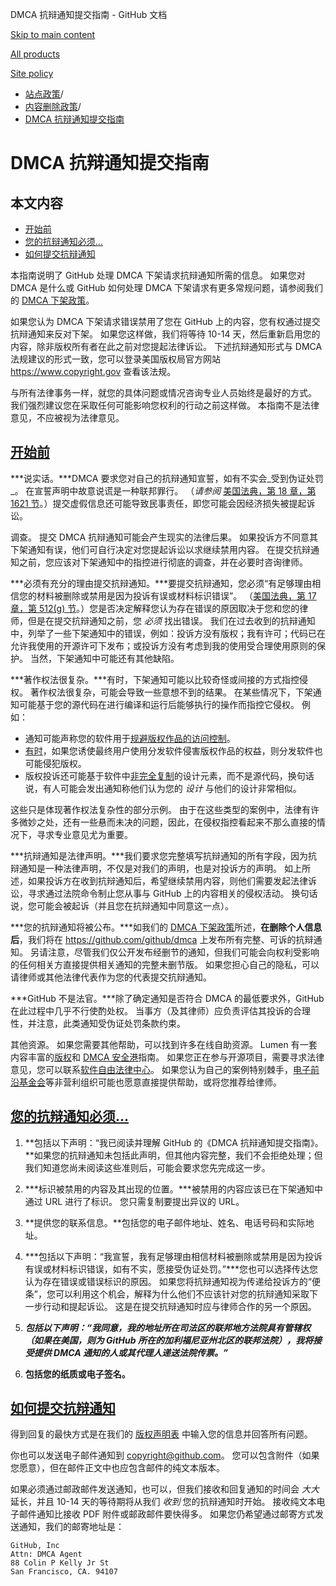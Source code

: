 DMCA 抗辩通知提交指南 - GitHub 文档

[Skip to main content](#main-content)

[All products](/zh)

[Site policy](/site-policy)

* [站点政策](/zh/site-policy)/
* [内容删除政策](/zh/site-policy/content-removal-policies)/
* [DMCA 抗辩通知提交指南](/zh/site-policy/content-removal-policies/guide-to-submitting-a-dmca-counter-notice)

DMCA 抗辩通知提交指南
==========

本文内容
----------

* [开始前](#before-you-start)
* [您的抗辩通知必须...](#your-counter-notice-must)
* [如何提交抗辩通知](#how-to-submit-your-counter-notice)

本指南说明了 GitHub 处理 DMCA 下架请求抗辩通知所需的信息。 如果您对 DMCA 是什么或 GitHub 如何处理 DMCA 下架请求有更多常规问题，请参阅我们的 [DMCA 下架政策](/zh/site-policy/content-removal-policies/dmca-takedown-policy)。

如果您认为 DMCA 下架请求错误禁用了您在 GitHub 上的内容，您有权通过提交抗辩通知来反对下架。 如果您这样做，我们将等待 10-14 天，然后重新启用您的内容，除非版权所有者在此之前对您提起法律诉讼。 下述抗辩通知形式与 DMCA 法规建议的形式一致，您可以登录美国版权局官方网站<https://www.copyright.gov> 查看该法规。

与所有法律事务一样，就您的具体问题或情况咨询专业人员始终是最好的方式。 我们强烈建议您在采取任何可能影响您权利的行动之前这样做。 本指南不是法律意见，不应被视为法律意见。

[开始前](#before-you-start)
----------

***说实话。***DMCA 要求您对自己的抗辩通知宣誓，如有不实会\_受到伪证处罚\_。 在宣誓声明中故意说谎是一种联邦罪行。 （*请参阅* [美国法典，第 18 章，第 1621 节](https://www.gpo.gov/fdsys/pkg/USCODE-2011-title18/html/USCODE-2011-title18-partI-chap79-sec1621.htm)。）提交虚假信息还可能导致民事责任，即您可能会因经济损失被提起诉讼。

调查。
提交 DMCA 抗辩通知可能会产生现实的法律后果。 如果投诉方不同意其下架通知有误，他们可自行决定对您提起诉讼以求继续禁用内容。 在提交抗辩通知之前，您应该对下架通知中的指控进行彻底的调查，并在必要时咨询律师。

***必须有充分的理由提交抗辩通知。***要提交抗辩通知，您必须“有足够理由相信您的材料被删除或禁用是因为投诉有误或材料标识错误”。 （[美国法典，第 17 章，第 512(g) 节](https://www.copyright.gov/title17/92chap5.html#512)。）您是否决定解释您认为存在错误的原因取决于您和您的律师，但是在提交抗辩通知之前，您 *必须* 找出错误。 我们在过去收到的抗辩通知中，列举了一些下架通知中的错误，例如：投诉方没有版权；我有许可；代码已在允许我使用的开源许可下发布；或投诉方没有考虑到我的使用受合理使用原则的保护。 当然，下架通知中可能还有其他缺陷。

***著作权法很复杂。***有时，下架通知可能以比较奇怪或间接的方式指控侵权。 著作权法很复杂，可能会导致一些意想不到的结果。 在某些情况下，下架通知可能基于您的源代码在进行编译和运行后能够执行的操作而指控它侵权。 例如：

* 通知可能声称您的软件用于[规避版权作品的访问控制](https://www.copyright.gov/title17/92chap12.html)。
* [有时](https://www.copyright.gov/docs/mgm/)，如果您诱使最终用户使用分发软件侵害版权作品的权益，则分发软件也可能侵犯版权。
* 版权投诉还可能基于软件中[非完全复制](https://en.wikipedia.org/wiki/Substantial_similarity)的设计元素，而不是源代码，换句话说，有人可能会发出通知称他们认为您的 *设计* 与他们的设计非常相似。

这些只是体现著作权法复杂性的部分示例。 由于在这些类型的案例中，法律有许多微妙之处，还有一些悬而未决的问题，因此，在侵权指控看起来不那么直接的情况下，寻求专业意见尤为重要。

***抗辩通知是法律声明。***我们要求您完整填写抗辩通知的所有字段，因为抗辩通知是一种法律声明，不仅是对我们的声明，也是对投诉方的声明。 如上所述，如果投诉方在收到抗辩通知后，希望继续禁用内容，则他们需要发起法律诉讼，寻求通过法院命令制止您从事与 GitHub 上的内容相关的侵权活动。 换句话说，您可能会被起诉（并且您在抗辩通知中同意这一点）。

***您的抗辩通知将被公布。***如我们的 [DMCA 下架政策](/zh/site-policy/content-removal-policies/dmca-takedown-policy#d-transparency)所述，**在删除个人信息后**，我们将在 <https://github.com/github/dmca> 上发布所有完整、可诉的抗辩通知。 另请注意，尽管我们仅公开发布经删节的通知，但我们可能会向权利受影响的任何相关方直接提供相关通知的完整未删节版。 如果您担心自己的隐私，可以请律师或其他法律代表作为您的代表提交抗辩通知。

***GitHub 不是法官。***除了确定通知是否符合 DMCA 的最低要求外，GitHub 在此过程中几乎不行使酌处权。 当事方（及其律师）应负责评估其投诉的合理性，并注意，此类通知受伪证处罚条款约束。

其他资源。
如果您需要其他帮助，可以找到许多在线自助资源。 Lumen 有一套内容丰富的[版权](https://www.lumendatabase.org/topics/5)和 [DMCA 安全港](https://www.lumendatabase.org/topics/14)指南。 如果您正在参与开源项目，需要寻求法律意见，您可以联系[软件自由法律中心](https://www.softwarefreedom.org/about/contact/)。 如果您认为自己的案例特别棘手，[电子前沿基金会](https://www.eff.org/pages/legal-assistance)等非营利组织可能也愿意直接提供帮助，或将您推荐给律师。

[您的抗辩通知必须...](#your-counter-notice-must)
----------

1. **包括以下声明：“我已阅读并理解 GitHub 的《DMCA 抗辩通知提交指南》。**如果您的抗辩通知未包括此声明，但其他内容完整，我们不会拒绝处理；但我们知道您尚未阅读这些准则后，可能会要求您先完成这一步。

2. ***标识被禁用的内容及其出现的位置。***被禁用的内容应该已在下架通知中通过 URL 进行了标识。 您只需复制要提出异议的 URL。

3. **提供您的联系信息。**包括您的电子邮件地址、姓名、电话号码和实际地址。

4. ***包括以下声明：“我宣誓，我有足够理由相信材料被删除或禁用是因为投诉有误或材料标识错误，如有不实，愿接受伪证处罚。”***您也可以选择传达您认为存在错误或错误标识的原因。 如果您将抗辩通知视为传递给投诉方的“便条”，您可以利用这个机会，解释为什么他们不应该针对您的抗辩通知采取下一步行动和提起诉讼。 这是在提交抗辩通知时应与律师合作的另一个原因。

5. ***包括以下声明：“我同意，我的地址所在司法区的联邦地方法院具有管辖权（如果在美国，则为 GitHub 所在的加利福尼亚州北区的联邦法院），我将接受提供 DMCA 通知的人或其代理人递送法院传票。”***

6. **包括您的纸质或电子签名。**

[如何提交抗辩通知](#how-to-submit-your-counter-notice)
----------

得到回复的最快方式是在我们的 [版权声明表](https://github.com/contact/dmca) 中输入您的信息并回答所有问题。

你也可以发送电子邮件通知到 [copyright@github.com](mailto:copyright@github.com)。 您可以包含附件（如果您愿意），但在邮件正文中也应包含邮件的纯文本版本。

如果必须通过邮政邮件发送通知，也可以，但我们接收和回复通知的时间会 *大大* 延长，并且 10-14 天的等待期将从我们 *收到* 您的抗辩通知时开始。 接收纯文本电子邮件通知比接收 PDF 附件或邮政邮件要快得多。 如果您仍希望通过邮寄方式发送通知，我们的邮寄地址是：

```
GitHub, Inc
Attn: DMCA Agent
88 Colin P Kelly Jr St
San Francisco, CA. 94107

```
